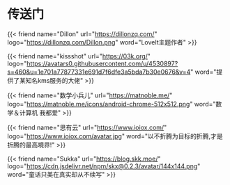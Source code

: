 # 传送门


{{< friend name="Dillon" url="https://dillonzq.com/" logo="https://dillonzq.com/Dillon.png" word="LoveIt主题作者" >}}

{{< friend name="kissshot" url="https://03k.org/" logo="https://avatars0.githubusercontent.com/u/4530897?s=460&u=1e701a77877331e691d7f6dfe3a5bda7b30e0676&v=4" word="提供了某知名kms服务的大佬" >}}

{{< friend name="数学小兵儿" url="https://matnoble.me/" logo="https://matnoble.me/icons/android-chrome-512x512.png" word="数学＆计算机 我都爱" >}}

{{< friend name="思有云" url="https://www.ioiox.com/" logo="https://www.ioiox.com/avatar.jpg" word="以不折腾为目标的折腾,才是折腾的最高境界!" >}}

{{< friend name="Sukka" url="https://blog.skk.moe/" logo="https://cdn.jsdelivr.net/npm/skx@0.2.3/avatar/144x144.png" word="童话只美在真实却从不续写" >}}

